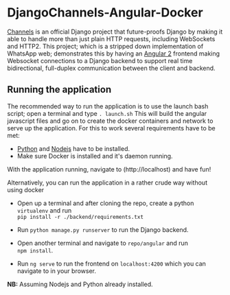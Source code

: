 # DjangoChannels-Angular-Docker
[Channels](https://channels.readthedocs.io/en/stable/) is an official Django project that future-proofs Django by making it able to handle
more than just plain HTTP requests, including WebSockets and HTTP2.
This project; which is a stripped down implementation of WhatsApp web; demonstrates this by having an [Angular 2](https://angular.io/) frontend making Websocket connections to a Django backend to support
real time bidirectional, full-duplex communication between the client and backend.

## Running the application
The recommended way to run the application is to use the launch bash script; open a terminal and type
`. launch.sh`
This will build the angular javascript files and go on to create the docker containers and network
to serve up the application.
For this to work several requirements have to be met:
* [Python](https://www.python.org/downloads/) and [Nodejs](https://nodejs.org/en/download/package-manager/) have to be installed.
* Make sure Docker is installed and it's daemon running.

With the application running, navigate to (http://localhost) and have fun!

Alternatively, you can run the application in  a rather crude way without using docker

* Open up a terminal and after cloning the repo, create a python `virtualenv` and run  
`pip install -r ./backend/requirements.txt`

* Run `python manage.py runserver` to run the Django backend.

* Open another terminal and navigate to `repo/angular` and run  
`npm install`.

* Run `ng serve` to run the frontend on `localhost:4200` which you can navigate to in your browser.

**NB:** Assuming Nodejs and Python already installed.
